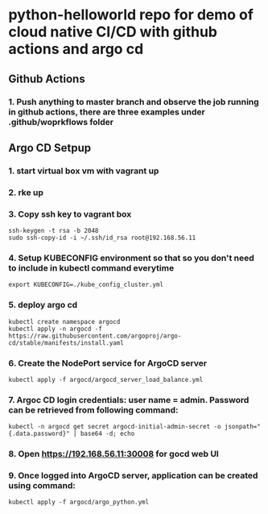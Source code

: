 # python-helloworld repo for demo of cloud native CI/CD with github actions and argo cd
## Github Actions
### 1. Push anything to master branch and observe the job running in github actions, there are three examples under .github/woprkflows folder

## Argo CD Setpup 
### 1. start virtual box vm with vagrant up
### 2. rke up
### 3. Copy ssh key to vagrant box
```
ssh-keygen -t rsa -b 2048
sudo ssh-copy-id -i ~/.ssh/id_rsa root@192.168.56.11
```
### 4. Setup KUBECONFIG environment so that so you don't need to include in kubectl command everytime
```
export KUBECONFIG=./kube_config_cluster.yml
```
### 5. deploy argo cd
```
kubectl create namespace argocd
kubectl apply -n argocd -f https://raw.githubusercontent.com/argoproj/argo-cd/stable/manifests/install.yaml
```
### 6. Create the NodePort service for ArgoCD server 
```
kubectl apply -f argocd/argocd_server_load_balance.yml
```
### 7. Argoc CD login credentials: user name = admin. Password can be retrieved from following command:
```
kubectl -n argocd get secret argocd-initial-admin-secret -o jsonpath="{.data.password}" | base64 -d; echo
```
### 8. Open https://192.168.56.11:30008 for gocd web UI
### 9. Once logged into ArgoCD server, application can be created using command:
```
kubectl apply -f argocd/argo_python.yml
```

